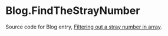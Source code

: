 ﻿# Blog.FindTheStrayNumber
 
 Source code for Blog entry, [Filtering out a stray number in array](https://www.slightedgecoder.com/2017/10/07/filtering-stray-number-array/).

